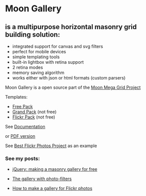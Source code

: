 
# Moon Gallery


## is a multipurpose horizontal masonry grid building solution:

+ integrated support for canvas and svg filters
+ perfect for mobile devices
+ simple templating tools
+ built-in lightbox with retina support
+ 2 retina modes
+ memory saving algorithm
+ works either with json or html formats (custom parsers)


Moon Gallery is a open source part of the [Moon Mega Grid Project](http://gallery.scalapro.net/)

Templates:
+ [Free Pack](https://github.com/Kremlianski/free-pack)
+ [Grand Pack](http://gallery.scalapro.net/grand-pack/) (not free)
+ [Flickr Pack](http:/gallery.scalapro.net/flickr-pack/) (not free)

See [Documentation](http://gallery.scalapro.net/free-pack/api.html)


or [PDF version](http://gallery.scalapro.net/assets/pdf/masonry-grid-api.pdf)



See [Best Flickr Photos Project](http://gallery.scalapro.net/best-flickr-photos/last-gallery.html) as an example


### See my posts: ###

+ [jQuery: making a masonry gallery for free](http://scalapro.net/jquery-making-a-masonry-gallery-for-free/)


+ [The gallery with photo-filters ](http://scalapro.net/the-gallery-with-photo-filters/)


+ [How to make a gallery for Flickr photos](http://scalapro.net/how-to-make-a-gallery-for-flickr-photos/)
